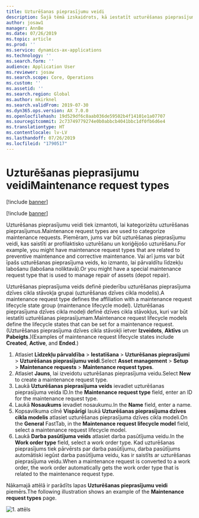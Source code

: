 ```yaml
---
title: Uzturēšanas pieprasījumu veidi
description: Šajā tēmā izskaidrots, kā iestatīt uzturēšanas pieprasījumu veidus Līdzekļu pārvaldībā.
author: josaw1
manager: AnnBe
ms.date: 07/26/2019
ms.topic: article
ms.prod: ''
ms.service: dynamics-ax-applications
ms.technology: ''
ms.search.form: ''
audience: Application User
ms.reviewer: josaw
ms.search.scope: Core, Operations
ms.custom: ''
ms.assetid: ''
ms.search.region: Global
ms.author: mkirknel
ms.search.validFrom: 2019-07-30
ms.dyn365.ops.version: AX 7.0.0
ms.openlocfilehash: 19d529df6c8aab036de59502b4f14101e1a07707
ms.sourcegitcommit: 2c73749779274e0b0abbcb4041bbc1df0fb6d6e4
ms.translationtype: HT
ms.contentlocale: lv-LV
ms.lasthandoff: 07/26/2019
ms.locfileid: "1790517"
---
```

# <a name="maintenance-request-types"></a><span data-ttu-id="de27c-103">Uzturēšanas pieprasījumu veidi</span><span class="sxs-lookup"><span data-stu-id="de27c-103">Maintenance request types</span></span>

[!include [banner](../../includes/banner.md)]

[!include [banner](../../includes/preview-banner.md)]

<span data-ttu-id="de27c-104">Uzturēšanas pieprasījumu veidi tiek izmantoti, lai kategorizētu uzturēšanas pieprasījumus.</span><span class="sxs-lookup"><span data-stu-id="de27c-104">Maintenance request types are used to categorize maintenance requests.</span></span> <span data-ttu-id="de27c-105">Piemēram, jums var būt uzturēšanas pieprasījumu veidi, kas saistīti ar profilaktisko uzturēšanu un koriģējošo uzturēšanu.</span><span class="sxs-lookup"><span data-stu-id="de27c-105">For example, you might have maintenance request types that are related to preventive maintenance and corrective maintenance.</span></span> <span data-ttu-id="de27c-106">Vai arī jums var būt īpašs uzturēšanas pieprasījuma veids, ko izmanto, lai pārvaldītu līdzekļu labošanu (labošana noliktavā).</span><span class="sxs-lookup"><span data-stu-id="de27c-106">Or you might have a special maintenance request type that is used to manage repair of assets (depot repair).</span></span>

<span data-ttu-id="de27c-107">Uzturēšanas pieprasījuma veids definē piederību uzturēšanas pieprasījuma dzīves cikla stāvokļa grupai (uzturēšanas dzīves cikla modelis).</span><span class="sxs-lookup"><span data-stu-id="de27c-107">A maintenance request type defines the affiliation with a maintenance request lifecycle state group (maintenance lifecycle model).</span></span> <span data-ttu-id="de27c-108">Uzturēšanas pieprasījuma dzīves cikla modeļi definē dzīves cikla stāvokļus, kuri var būt iestatīti uzturēšanas pieprasījumam.</span><span class="sxs-lookup"><span data-stu-id="de27c-108">Maintenance request lifecycle models define the lifecycle states that can be set for a maintenance request.</span></span> <span data-ttu-id="de27c-109">(Uzturēšanas pieprasījuma dzīves cikla stāvokļi ietver **Izveidots**, **Aktīvs** un **Pabeigts**.)</span><span class="sxs-lookup"><span data-stu-id="de27c-109">(Examples of maintenance request lifecycle states include **Created**, **Active**, and **Ended**.)</span></span>

1. <span data-ttu-id="de27c-110">Atlasiet **Līdzekļu pārvaldība** \> **Iestatīšana** \> **Uzturēšanas pieprasījumi** \> **Uzturēšanas pieprasījumu veidi**.</span><span class="sxs-lookup"><span data-stu-id="de27c-110">Select **Asset management** \> **Setup** \> **Maintenance requests** \> **Maintenance request types**.</span></span>
2. <span data-ttu-id="de27c-111">Atlasiet **Jauns**, lai izveidotu uzturēšanas pieprasījuma veidu.</span><span class="sxs-lookup"><span data-stu-id="de27c-111">Select **New** to create a maintenance request type.</span></span>
3. <span data-ttu-id="de27c-112">Laukā **Uzturēšanas pieprasījuma veids** ievadiet uzturēšanas pieprasījuma veida ID.</span><span class="sxs-lookup"><span data-stu-id="de27c-112">In the **Maintenance request type** field, enter an ID for the maintenance request type.</span></span>
4. <span data-ttu-id="de27c-113">Laukā **Nosaukums** ievadiet nosaukumu.</span><span class="sxs-lookup"><span data-stu-id="de27c-113">In the **Name** field, enter a name.</span></span>
5. <span data-ttu-id="de27c-114">Kopsavilkuma cilnē **Vispārīgi** laukā **Uzturēšanas pieprasījuma dzīves cikla modelis** atlasiet uzturēšanas pieprasījuma dzīves cikla modeli.</span><span class="sxs-lookup"><span data-stu-id="de27c-114">On the **General** FastTab, in the **Maintenance request lifecycle model** field, select a maintenance request lifecycle model.</span></span>
6. <span data-ttu-id="de27c-115">Laukā **Darba pasūtījuma veids** atlasiet darba pasūtījuma veidu.</span><span class="sxs-lookup"><span data-stu-id="de27c-115">In the **Work order type** field, select a work order type.</span></span> <span data-ttu-id="de27c-116">Kad uzturēšanas pieprasījums tiek pārvērsts par darba pasūtījumu, darba pasūtījums automātiski iegūst darba pasūtījuma veidu, kas ir saistīts ar uzturēšanas pieprasījuma veidu.</span><span class="sxs-lookup"><span data-stu-id="de27c-116">When a maintenance request is converted to a work order, the work order automatically gets the work order type that is related to the maintenance request type.</span></span>

<span data-ttu-id="de27c-117">Nākamajā attēlā ir parādīts lapas **Uzturēšanas pieprasījumu veidi** piemērs.</span><span class="sxs-lookup"><span data-stu-id="de27c-117">The following illustration shows an example of the **Maintenance request types** page.</span></span>

![1. attēls](media/07-setup-for-requests.png)
